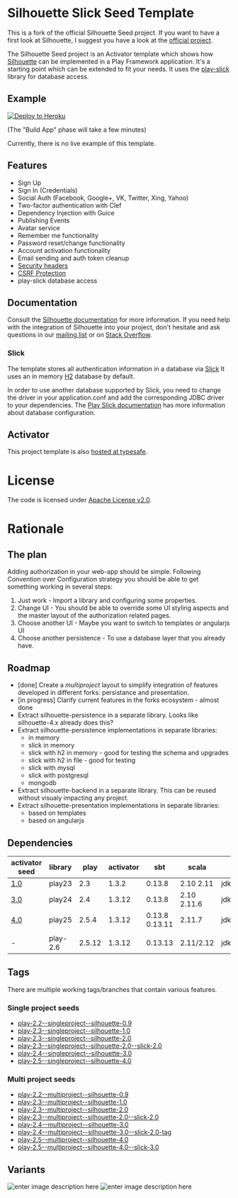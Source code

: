 Silhouette Slick Seed Template
==============================

This is a fork of the official Silhouette Seed project. If you want to have a first look at Silhouette, I suggest you have a look at the [official project](https://github.com/mohiva/play-silhouette-seed).

The Silhouette Seed project is an Activator template which shows how [Silhouette](https://github.com/mohiva/play-silhouette) can be implemented in a Play Framework application. It's a starting point which can be extended to fit your needs.
It uses the [play-slick](https://github.com/playframework/play-slick) library for database access.

## Example

[![Deploy to Heroku](https://www.herokucdn.com/deploy/button.png)](https://heroku.com/deploy)

(The "Build App" phase will take a few minutes)

Currently, there is no live example of this template.

## Features

* Sign Up
* Sign In (Credentials)
* Social Auth (Facebook, Google+, VK, Twitter, Xing, Yahoo)
* Two-factor authentication with Clef
* Dependency Injection with Guice
* Publishing Events
* Avatar service
* Remember me functionality
* Password reset/change functionality
* Account activation functionality
* Email sending and auth token cleanup
* [Security headers](https://www.playframework.com/documentation/2.4.x/SecurityHeaders)
* [CSRF Protection](https://www.playframework.com/documentation/2.4.x/ScalaCsrf)
* play-slick database access

## Documentation

Consult the [Silhouette documentation](http://silhouette.mohiva.com/docs) for more information. If you need help with the integration of Silhouette into your project, don't hesitate and ask questions in our [mailing list](https://groups.google.com/forum/#!forum/play-silhouette) or on [Stack Overflow](http://stackoverflow.com/questions/tagged/playframework).

### Slick

The template stores all authentication information in a database via [Slick](http://slick.typesafe.com/) It uses an in memory [H2](www.h2database.com/) database by default.

In order to use another database supported by Slick, you need to change the driver in your application.conf and add the corresponding JDBC driver to your dependencies. The [Play Slick documentation](https://www.playframework.com/documentation/2.4.x/PlaySlick) has more information about database configuration.

## Activator

This project template is also
[hosted at typesafe](https://typesafe.com/activator/template/play-silhouette-slick-seed).

# License

The code is licensed under [Apache License v2.0](http://www.apache.org/licenses/LICENSE-2.0).

# Rationale

## The plan

Adding authorization in your web-app should be simple.
Following Convention over Configuration strategy you should be able to get something working in several steps:

1. Just work - Import a library and configuring some properties.
2. Change UI - You should be able to override some UI styling aspects and the master layout of the authorization related pages.
3. Choose another UI - Maybe you want to switch to templates or angularjs UI
4. Choose another persistence - To use a database layer that you already have.

## Roadmap

- [done] Create a *multiproject* layout to simplify integration of features developed in different forks: persistance and presentation.
- [in progress] Clarify current features in the forks ecosystem - almost done
- Extract silhouette-persistence in a separate library. Looks like silhouette-4.x already does this?
- Extract silhouette-persistence implementations in separate libraries:
  - in memory
  - slick in memory
  - slick with h2 in memory - good for testing the schema and upgrades
  - slick with h2 in file - good for testing
  - slick with mysql
  - slick with postgresql
  - mongodb
- Extract silhouette-backend in a separate library. This can be reused without visualy impacting any project.
- Extract silhouette-presentation implementations in separate libraries:
  - based on templates
  - based on angularjs

## Dependencies

| activator seed | library  | play   | activator | sbt            | scala       | jdk            | slick       | slick plugin      | silhouette | bootstrap     |
|----------------|----------|--------|-----------|----------------|-------------|----------------|-------------|-------------------|------------|---------------|
| [1.0][1]       | play23   | 2.3    | 1.3.2     | 0.13.8         | 2.10 2.11   | jdk6/jdk7/jdk8 | 2.0.0       | 0.7.0             | 1.0/2.0.2  | 3.2.0         |
| [3.0][2]       | play24   | 2.4    | 1.3.12    | 0.13.8         | 2.10 2.11.6 | jdk8           | 3.0.5 3.1.x | 1.0.0 1.0.1/1.1.1 | 3.0.5      | 3.2.0         |
| [4.0][3]       | play25   | 2.5.4  | 1.3.12    | 0.13.8 0.13.11 | 2.11.7      | jdk8           | 3.1.0       | 2.0.2             | 4.0.0      | 3.2.0         |
|                |          |        |           |                |             |                |             |                   |            |               |
| -              | play-2.6 | 2.5.12 | 1.3.12    | 0.13.13        | 2.11/2.12   | jdk9           | 3.1         | 2.0.2             | 4.0        | 4.0.0-alpha.6 |

## Tags

There are multiple working tags/branches that contain various features.

### Single project seeds
* [play-2.2--singleproject--silhouette-0.9](https://github.com/raisercostin/play-silhouette-slick-seed/tree/play-2.2--singleproject--silhouette-0.9)
* [play-2.3--singleproject--silhouette-1.0](https://github.com/raisercostin/play-silhouette-slick-seed/tree/play-2.3--singleproject--silhouette-1.0)
* [play-2.3--singleproject--silhouette-2.0](https://github.com/raisercostin/play-silhouette-slick-seed/tree/play-2.3--singleproject--silhouette-2.0)
* [play-2.3--singleproject--silhouette-2.0--slick-2.0](https://github.com/raisercostin/play-silhouette-slick-seed/tree/play-2.3--singleproject--silhouette-2.0--slick-2.0)
* [play-2.4--singleproject--silhouette-3.0](https://github.com/raisercostin/play-silhouette-slick-seed/tree/play-2.4--singleproject--silhouette-3.0)
* [play-2.5--singleproject--silhouette-4.0](https://github.com/raisercostin/play-silhouette-slick-seed/tree/play-2.5--singleproject--silhouette-4.0)

### Multi project seeds
* [play-2.2--multiproject--silhouette-0.9](https://github.com/raisercostin/play-silhouette-slick-seed/tree/play-2.2--multiproject--silhouette-0.9)
* [play-2.3--multiproject--silhouette-1.0](https://github.com/raisercostin/play-silhouette-slick-seed/tree/play-2.3--multiproject--silhouette-1.0)
* [play-2.3--multiproject--silhouette-2.0](https://github.com/raisercostin/play-silhouette-slick-seed/tree/play-2.3--multiproject--silhouette-2.0)
* [play-2.3--multiproject--silhouette-2.0--slick-2.0](https://github.com/raisercostin/play-silhouette-slick-seed/tree/play-2.3--multiproject--silhouette-2.0--slick-2.0)
* [play-2.4--multiproject--silhouette-3.0](https://github.com/raisercostin/play-silhouette-slick-seed/tree/play-2.4--multiproject--silhouette-3.0)
* [play-2.4--multiproject--silhouette-3.0--slick-2.0-tag](https://github.com/raisercostin/play-silhouette-slick-seed/tree/play-2.4--multiproject--silhouette-3.0--slick-2.0-tag)
* [play-2.5--multiproject--silhouette-4.0](https://github.com/raisercostin/play-silhouette-slick-seed/tree/play-2.5--multiproject--silhouette-4.0)
* [play-2.5--multiproject--silhouette-4.0--slick-3.0](https://github.com/raisercostin/play-silhouette-slick-seed/tree/play-2.5--multiproject--silhouette-4.0--slick-3.0)

## Variants

![enter image description here](branches1.png)
![enter image description here](branches2.png)

[1]:#
[2]:http://www.lightbend.com/activator/template/play-2.4--multimodule--silhouette-3.0--slick-2.0--seed
[3]:http://www.lightbend.com/activator/template/play-2.5--multimodule--silhouette-4.0--slick-3.0--seed
